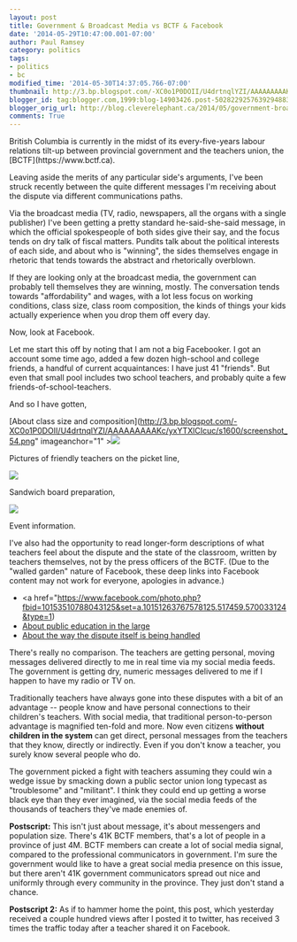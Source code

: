 ```yaml
---
layout: post
title: Government & Broadcast Media vs BCTF & Facebook
date: '2014-05-29T10:47:00.001-07:00'
author: Paul Ramsey
category: politics
tags:
- politics
- bc
modified_time: '2014-05-30T14:37:05.766-07:00'
thumbnail: http://3.bp.blogspot.com/-XC0o1P0DOII/U4drtnqlYZI/AAAAAAAAAKc/yxYTXlCIcuc/s72-c/screenshot_54.png
blogger_id: tag:blogger.com,1999:blog-14903426.post-5028229257639294883
blogger_orig_url: http://blog.cleverelephant.ca/2014/05/government-broadcast-media-vs-bctf.html
comments: True
---
```


<p>British Columbia is currently in the midst of its every-five-years labour relations tilt-up between provincial government and the teachers union, the [BCTF](https://www.bctf.ca). 

Leaving aside the merits of any particular side's arguments, I've been struck recently between the quite different messages I'm receiving about the dispute via different communications paths. 

Via the broadcast media (TV, radio, newspapers, all the organs with a single publisher) I've been getting a pretty standard he-said-she-said message, in which the official spokespeople of both sides give their say, and the focus tends on dry talk of fiscal matters. Pundits talk about the political interests of each side, and about who is "winning", the sides themselves engage in rhetoric that tends towards the abstract and rhetorically overblown.  

If they are looking only at the broadcast media, the government can probably tell themselves they are winning, mostly. The conversation tends towards "affordability" and wages, with a lot less focus on working conditions, class size, class room composition, the kinds of things your kids actually experience when you drop them off every day. 

Now, look at Facebook. 

Let me start this off by noting that I am not a big Facebooker. I got an account some time ago, added a few dozen high-school and college friends, a handful of current acquaintances: I have just 41 "friends". But even that small pool includes two school teachers, and probably quite a few friends-of-school-teachers. 

And so I have gotten, 

[About class size and composition](http://3.bp.blogspot.com/-XC0o1P0DOII/U4drtnqlYZI/AAAAAAAAAKc/yxYTXlCIcuc/s1600/screenshot_54.png" imageanchor="1" ><img border="0" src="http://3.bp.blogspot.com/-XC0o1P0DOII/U4drtnqlYZI/AAAAAAAAAKc/yxYTXlCIcuc/s320/screenshot_54.png" /></a>

Pictures of friendly teachers on the picket line, 

<a href="http://2.bp.blogspot.com/-6xhedJoXiR4/U4dsER7nNMI/AAAAAAAAAKk/vki9l-xrIig/s1600/screenshot_55.png" imageanchor="1" ><img border="0" src="http://2.bp.blogspot.com/-6xhedJoXiR4/U4dsER7nNMI/AAAAAAAAAKk/vki9l-xrIig/s320/screenshot_55.png" /></a>

Sandwich board preparation, 

<a href="http://1.bp.blogspot.com/-0ybZ7Npvp3Q/U4dsZOsRcyI/AAAAAAAAAKs/s7UadarqtwA/s1600/screenshot_56.png" imageanchor="1" ><img border="0" src="http://1.bp.blogspot.com/-0ybZ7Npvp3Q/U4dsZOsRcyI/AAAAAAAAAKs/s7UadarqtwA/s320/screenshot_56.png" /></a><p>Event information.

I've also had the opportunity to read longer-form descriptions of what teachers feel about the dispute and the state of the classroom, written by teachers themselves, not by the press officers of the BCTF.  (Due to the "walled garden" nature of Facebook, these deep links into Facebook content may not work for everyone, apologies in advance.)</p><ul><li><a href="https://www.facebook.com/photo.php?fbid=10153510788043125&set=a.10151263767578125.517459.570033124&type=1)</li><li>[About public education in the large](https://www.facebook.com/elizabeth.byrne.378/posts/10152077710616697)</li><li>[About the way the dispute itself is being handled](https://www.facebook.com/SupportBCTeachers2014/posts/1439394886314844)</li></ul><p>There's really no comparison. The teachers are getting personal, moving messages delivered directly to me in real time via my social media feeds. The government is getting dry, numeric messages delivered to me if I happen to have my radio or TV on.  

Traditionally teachers have always gone into these disputes with a bit of an advantage -- people know and have personal connections to their children's teachers. With social media, that traditional person-to-person advantage is magnified ten-fold and more. Now even citizens **without children in the system** can get direct, personal messages from the teachers that they know, directly or indirectly. Even if you don't know a teacher, you surely know several people who do. 

The government picked a fight with teachers assuming they could win a wedge issue by smacking down a public sector union long typecast as "troublesome" and "militant". I think they could end up getting a worse black eye than they ever imagined, via the social media feeds of the thousands of teachers they've made enemies of. 

**Postscript:** This isn't just about message, it's about messengers and population size. There's 41K BCTF members, that's a lot of people in a province of just 4M. BCTF members can create a lot of social media signal, compared to the professional communicators in government. I'm sure the government would like to have a great social media presence on this issue, but there aren't 41K government communicators spread out nice and uniformly through every community in the province. They just don't stand a chance.

**Postscript 2:** As if to hammer home the point, this post, which yesterday received a couple hundred views after I posted it to twitter, has received 3 times the traffic today after a teacher shared it on Facebook.</p>